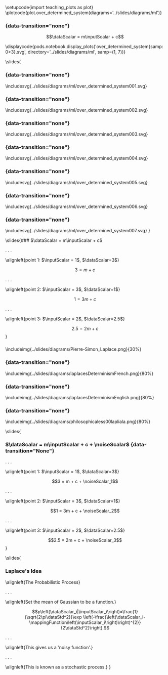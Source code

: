 \setupcode{import teaching_plots as plot}
\plotcode{plot.over_determined_system(diagrams='../slides/diagrams/ml')}

### {data-transition="none"}

<large>$$\dataScalar = m\inputScalar + c$$</large>

\displaycode{pods.notebook.display_plots('over_determined_system{samp:0>3}.svg', directory='../slides/diagrams/ml', samp=(1, 7))}

\slides{
### {data-transition="none"}

\includesvg{../slides/diagrams/ml/over_determined_system001.svg}

### {data-transition="none"}

\includesvg{../slides/diagrams/ml/over_determined_system002.svg}

### {data-transition="none"}

\includesvg{../slides/diagrams/ml/over_determined_system003.svg}

### {data-transition="none"}

\includesvg{../slides/diagrams/ml/over_determined_system004.svg}

### {data-transition="none"}

\includesvg{../slides/diagrams/ml/over_determined_system005.svg}

### {data-transition="none"}

\includesvg{../slides/diagrams/ml/over_determined_system006.svg}

### {data-transition="none"}

\includesvg{../slides/diagrams/ml/over_determined_system007.svg}
}


\slides{### $\dataScalar = m\inputScalar + c$ 

. . . 

\alignleft{point 1: $\inputScalar = 1$, $\dataScalar=3$}

$$3 = m + c$$

. . .

\alignleft{point 2: $\inputScalar = 3$, $\dataScalar=1$}

$$1 = 3m + c$$

. . . 

\alignleft{point 3: $\inputScalar = 2$, $\dataScalar=2.5$}

$$2.5 = 2m + c$$}

### 

\includeimg{../slides/diagrams/Pierre-Simon_Laplace.png}{30%}

### {data-transition="none"}

\includeimg{../slides/diagrams/laplacesDeterminismFrench.png}{80%}

### {data-transition="none"}

\includeimg{../slides/diagrams/laplacesDeterminismEnglish.png}{80%}

### {data-transition="none"}

\includeimg{../slides/diagrams/philosophicaless00lapliala.png}{80%}

\slides{
### $\dataScalar = m\inputScalar + c + \noiseScalar$ {data-transition="None"}

. . . 

\alignleft{point 1: $\inputScalar = 1$, $\dataScalar=3$}

$$3 = m + c + \noiseScalar_1$$

. . .

\alignleft{point 2: $\inputScalar = 3$, $\dataScalar=1$}

$$1 = 3m + c + \noiseScalar_2$$

. . . 

\alignleft{point 3: $\inputScalar = 2$, $\dataScalar=2.5$}

$$2.5 = 2m + c + \noiseScalar_3$$
}

\slides{
### Laplace's Idea

\alignleft{The Probabilistic Process}

. . .

\alignleft{Set the mean of Gaussian to be a function.}

$$p\left(\dataScalar_i|\inputScalar_i\right)=\frac{1}{\sqrt{2\pi\dataStd^2}}\exp \left(-\frac{\left(\dataScalar_i-\mappingFunction\left(\inputScalar_i\right)\right)^{2}}{2\dataStd^2}\right).$$

. . .

\alignleft{This gives us a 'noisy function'.}

. . .

\alignleft{This is known as a stochastic process.}
}
